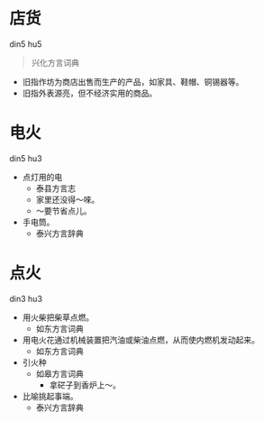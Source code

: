 # 店货
din5 hu5
> 兴化方言词典
- 旧指作坊为商店出售而生产的产品，如家具、鞋帽、铜锡器等。
- 旧指外表源亮，但不经济实用的商品。

# 电火
din5 hu3
+ 点灯用的电
  * 泰县方言志
  - 家里还没得～唻。
  - ～要节省点儿。
+ 手电筒。
  * 泰兴方言辞典

# 点火
din3 hu3
+ 用火柴把柴草点燃。
  * 如东方言词典
+ 用电火花通过机械装置把汽油或柴油点燃，从而使内燃机发动起来。
  * 如东方言词典
+ 引火种
  * 如皋方言词典
    - 拿硭子到香炉上～。
+ 比喻挑起事端。
  * 泰兴方言辞典
